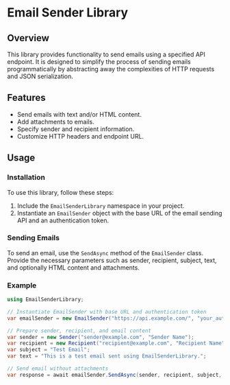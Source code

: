 # Email Sender Library

## Overview
This library provides functionality to send emails using a specified API endpoint. It is designed to simplify the process of sending emails programmatically by abstracting away the complexities of HTTP requests and JSON serialization.

## Features
- Send emails with text and/or HTML content.
- Add attachments to emails.
- Specify sender and recipient information.
- Customize HTTP headers and endpoint URL.

## Usage

### Installation
To use this library, follow these steps:
1. Include the `EmailSenderLibrary` namespace in your project.
2. Instantiate an `EmailSender` object with the base URL of the email sending API and an authentication token.

### Sending Emails
To send an email, use the `SendAsync` method of the `EmailSender` class. Provide the necessary parameters such as sender, recipient, subject, text, and optionally HTML content and attachments.

### Example
```csharp
using EmailSenderLibrary;

// Instantiate EmailSender with base URL and authentication token
var emailSender = new EmailSender("https://api.example.com/", "your_auth_token");

// Prepare sender, recipient, and email content
var sender = new Sender("sender@example.com", "Sender Name");
var recipient = new Recipient("recipient@example.com", "Recipient Name");
var subject = "Test Email";
var text = "This is a test email sent using EmailSenderLibrary.";

// Send email without attachments
var response = await emailSender.SendAsync(sender, recipient, subject, text);
